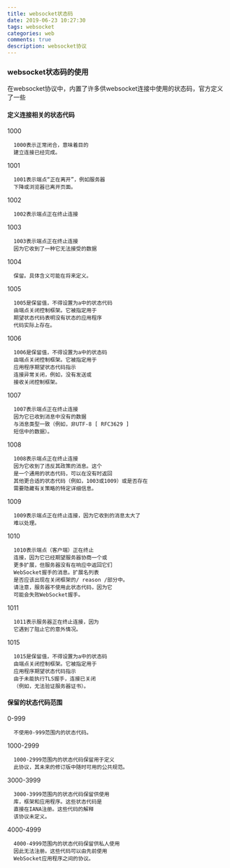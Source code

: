 ```yaml
---
title: websocket状态码
date: 2019-06-23 10:27:30
tags: websocket
categories: web
comments: true
description: websocket协议
---
```


### websocket状态码的使用
在websocket协议中，内置了许多供websocket连接中使用的状态码，官方定义了一些

#### 定义连接相关的状态代码


   1000

      1000表示正常闭合，意味着目的
      建立连接已经完成。

   1001

      1001表示端点“正在离开”，例如服务器
      下降或浏览器已离开页面。

   1002

      1002表示端点正在终止连接

   1003

      1003表示端点正在终止连接
      因为它收到了一种它无法接受的数据

   1004

      保留。具体含义可能在将来定义。

   1005

      1005是保留值，不得设置为a中的状态代码
      由端点关闭控制框架。它被指定用于
      期望状态代码表明没有状态的应用程序
      代码实际上存在。

   1006

      1006是保留值，不得设置为a中的状态码
      由端点关闭控制框架。它被指定用于
      应用程序期望状态代码指示
      连接异常关闭，例如，没有发送或
      接收关闭控制框架。

   1007

      1007表示端点正在终止连接
      因为它已收到消息中没有的数据
      与消息类型一致（例如，非UTF-8 [ RFC3629 ]
      短信中的数据）。

   1008

      1008表示端点正在终止连接
      因为它收到了违反其政策的消息。这个
      是一个通用的状态代码，可以在没有时返回
      其他更合适的状态代码（例如，1003或1009）或是否存在
      需要隐藏有关策略的特定详细信息。

   1009

      1009表示端点正在终止连接，因为它收到的消息太大了
      难以处理。

   1010

      1010表示端点（客户端）正在终止
      连接，因为它已经期望服务器协商一个或
      更多扩展，但服务器没有在响应中返回它们
      WebSocket握手的消息。扩展名列表
      是否应该出现在关闭框架的/ reason /部分中。
      请注意，服务器不使用此状态代码，因为它
      可能会失败WebSocket握手。

   1011

      1011表示服务器正在终止连接，因为
      它遇到了阻止它的意外情况。

   1015

      1015是保留值，不得设置为a中的状态码
      由端点关闭控制框架。它被指定用于
      应用程序期望状态代码指示
      由于未能执行TLS握手，连接已关闭
      （例如，无法验证服务器证书）。

#### 保留的状态代码范围

   0-999

      不使用0-999范围内的状态代码。

   1000-2999

      1000-2999范围内的状态代码保留用于定义
      此协议，其未来的修订版中随时可用的公共规范。

   3000-3999

      3000-3999范围内的状态代码保留供使用
      库，框架和应用程序。这些状态代码是
      直接在IANA注册。这些代码的解释
      该协议未定义。

   4000-4999

      4000-4999范围内的状态代码保留供私人使用
      因此无法注册。这些代码可以由先前使用
      WebSocket应用程序之间的协议。
